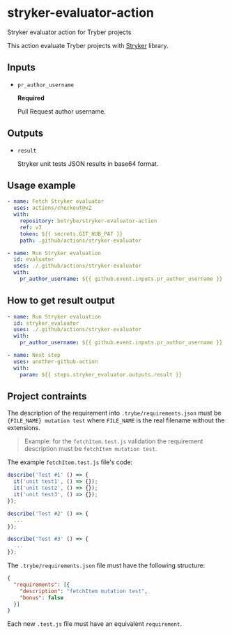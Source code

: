 # stryker-evaluator-action

Stryker evaluator action for Tryber projects

This action evaluate Tryber projects with [Stryker](https://www.npmjs.com/package/stryker) library.

## Inputs

- `pr_author_username`

  **Required**

  Pull Request author username.

## Outputs

- `result`

  Stryker unit tests JSON results in base64 format.

## Usage example

```yml
- name: Fetch Stryker evaluator
  uses: actions/checkout@v2
  with:
    repository: betrybe/stryker-evaluator-action
    ref: v3
    token: ${{ secrets.GIT_HUB_PAT }}
    path: .github/actions/stryker-evaluator

- name: Run Stryker evaluation
  id: evaluator
  uses: ./.github/actions/stryker-evaluator
  with:
    pr_author_username: ${{ github.event.inputs.pr_author_username }}
```

## How to get result output
```yml
- name: Run Stryker evaluation
  id: stryker_evaluator
  uses: ./.github/actions/stryker-evaluator
  with:
    pr_author_username: ${{ github.event.inputs.pr_author_username }}

- name: Next step
  uses: another-github-action
  with:
    param: ${{ steps.stryker_evaluator.outputs.result }}
```

## Project contraints

The description of the requirement into `.trybe/requirements.json` must be `{FILE_NAME} mutation test` where `FILE_NAME` is the real filename without the extensions.

> Example: for the `fetchItem.test.js` validation the requirement description must be `fetchItem mutation test`.

The example `fetchItem.test.js` file's code:

```javascript
describe('Test #1' () => {
  it('unit test1', () => {});
  it('unit test2', () => {});
  it('unit test3', () => {});
});

describe('Test #2' () => {
  ...
});

describe('Test #3' () => {
  ...
});
```

The `.trybe/requirements.json` file must have the following structure:

```json
{
  "requirements": [{
    "description": "fetchItem mutation test",
    "bonus": false
  }]
}
```

Each new `.test.js` file must have an equivalent `requirement`.
